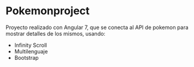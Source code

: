 # Pokemonproject

Proyecto realizado con Angular 7, que se conecta al API de pokemon para mostrar detalles de los mismos, usando:

- Infinity Scroll
- Multilenguaje
- Bootstrap
